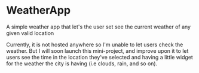 # WeatherApp
A simple weather app that let's the user set see the current weather of any given valid location

Currently, it is not hosted anywhere so I'm unable to let users check the weather. But I will soon launch this mini-project, and improve upon it to let users see the time 
in the location they've selected and having a little widget for the weather the city is having (i.e clouds, rain, and so on).
